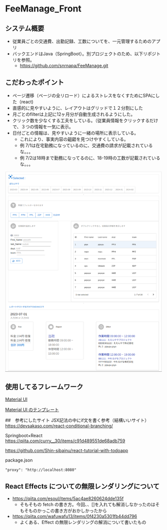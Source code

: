 # FeeManage_Front

## システム概要

- 従業員ごとの交通費、出勤記録、工数についてを、一元管理するためのアプリ
- バックエンドはJava（SpringBoot）。別プロジェクトのため、以下リポジトリを参照。
  - https://github.com/snrnapa/FeeManage.git 

## こだわったポイント
- ページ遷移（ページの全リロード）によるストレスをなくすためにSPAにした（react)
- 直感的に見やすいように、レイアウトはグリッドで１２分割にした
- 月ごとのfilterは上記に12ヶ月分が自動生成されるようにした。
- クリック数を少なくする工夫をしている。（従業員情報をクリックするだけで、３つの情報を一気に表示。
- 日付ごとの情報は、見やすいように一緒の場所に表示している。
  - これにより、事実内容の齟齬を見つけやすくしている。
  - 例 7/1は在宅勤務になっているのに、交通費の請求が記載されているな。。。
  - 例 7/2は18時まで勤務になってるのに、18-19時の工数が記載されているな。。。

![](2023-07-30-22-21-30.png)




## 使用してるフレームワーク

[Material UI](https://mui.com/material-ui/getting-started/overview/)

[Material UI のテンプレート](https://mui.com/material-ui/getting-started/templates/)

##　参考にしたサイト
JSX記法の中にif文を書く参考（結構いいサイト）
https://devsakaso.com/react-conditional-branching/

Springboot×React
https://qiita.com/curry__30/items/c91d489551de68adb759

https://github.com/Shin-sibainu/react-tutorial-with-todoapp

package.json

```
"proxy": "http://localhost:8080"
```

## React Effects についての無限レンダリングについて

- https://qiita.com/esoul/items/5ac4ae8260624dde135f
  - そもそもの fetch の書き方。今回、、[]を入れても解消しなかったのはそもそものかっこの書き方がおかしかったから
- https://qiita.com/wafuwafu13/items/0f4230a5301fb44dd796
  - よくある、Effect の無限レンダリングの解消について書いたもの

